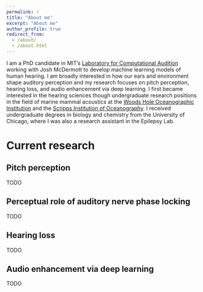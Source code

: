 ```yaml
---
permalink: /
title: "About me"
excerpt: "About me"
author_profile: true
redirect_from:
  - /about/
  - /about.html
---
```


I am a PhD candidate in MIT’s [Laboratory for Computational Audition](http://mcdermottlab.mit.edu) working with Josh McDermott to develop machine learning models of human hearing. I am broadly interested in how our ears and environment shape auditory perception and my research focuses on pitch perception, hearing loss, and audio enhancement via deep learning. I first became interested in the hearing sciences though undergraduate research positions in the field of marine mammal acoustics at the [Woods Hole Oceanographic Institution](https://www.whoi.edu/what-we-do/educate/undergraduate-programs/summer-student-fellowship/) and the [Scripps Institution of Oceanography](https://scripps.ucsd.edu/mpl/mpl-summer-internship-program). I received undergraduate degrees in biology and chemistry from the University of Chicago, where I was also a research assistant in the Epilepsy Lab.


Current research
======

Pitch perception
------
TODO


Perceptual role of auditory nerve phase locking
------
TODO


Hearing loss
------
TODO


Audio enhancement via deep learning
------
TODO
